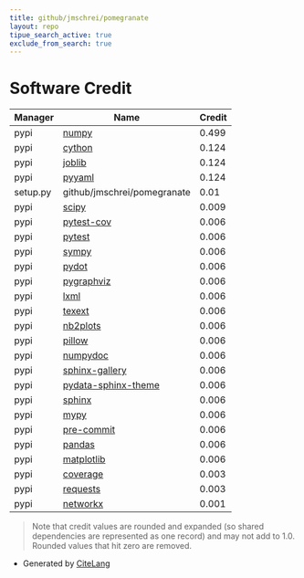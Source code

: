 ```yaml
---
title: github/jmschrei/pomegranate
layout: repo
tipue_search_active: true
exclude_from_search: true
---
```

# Software Credit

|Manager|Name|Credit|
|-------|----|------|
|pypi|[numpy](https://www.numpy.org)|0.499|
|pypi|[cython](http://cython.org/)|0.124|
|pypi|[joblib](https://joblib.readthedocs.io)|0.124|
|pypi|[pyyaml](https://pyyaml.org/)|0.124|
|setup.py|github/jmschrei/pomegranate|0.01|
|pypi|[scipy](https://www.scipy.org)|0.009|
|pypi|[pytest-cov](https://github.com/pytest-dev/pytest-cov)|0.006|
|pypi|[pytest](https://pypi.org/project/pytest)|0.006|
|pypi|[sympy](https://pypi.org/project/sympy)|0.006|
|pypi|[pydot](https://pypi.org/project/pydot)|0.006|
|pypi|[pygraphviz](https://pypi.org/project/pygraphviz)|0.006|
|pypi|[lxml](https://pypi.org/project/lxml)|0.006|
|pypi|[texext](https://pypi.org/project/texext)|0.006|
|pypi|[nb2plots](https://pypi.org/project/nb2plots)|0.006|
|pypi|[pillow](https://pypi.org/project/pillow)|0.006|
|pypi|[numpydoc](https://pypi.org/project/numpydoc)|0.006|
|pypi|[sphinx-gallery](https://pypi.org/project/sphinx-gallery)|0.006|
|pypi|[pydata-sphinx-theme](https://pypi.org/project/pydata-sphinx-theme)|0.006|
|pypi|[sphinx](https://pypi.org/project/sphinx)|0.006|
|pypi|[mypy](https://pypi.org/project/mypy)|0.006|
|pypi|[pre-commit](https://pypi.org/project/pre-commit)|0.006|
|pypi|[pandas](https://pypi.org/project/pandas)|0.006|
|pypi|[matplotlib](https://pypi.org/project/matplotlib)|0.006|
|pypi|[coverage](https://pypi.org/project/coverage)|0.003|
|pypi|[requests](https://pypi.org/project/requests)|0.003|
|pypi|[networkx](https://networkx.org/)|0.001|


> Note that credit values are rounded and expanded (so shared dependencies are represented as one record) and may not add to 1.0. Rounded values that hit zero are removed.


- Generated by [CiteLang](https://github.com/vsoch/citelang)

